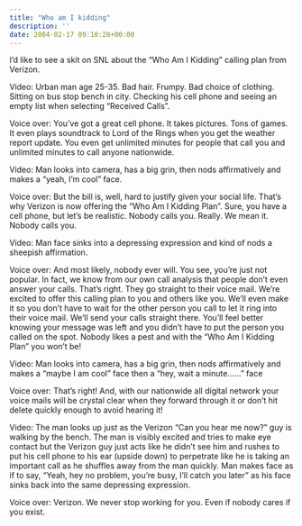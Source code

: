```yaml
---
title: "Who am I kidding"
description: ''
date: 2004-02-17 09:10:28+00:00
---
```


I’d like to see a skit on SNL about the “Who Am I Kidding” calling plan from Verizon.

Video: Urban man age 25-35. Bad hair. Frumpy. Bad choice of clothing. Sitting on bus stop bench in city. Checking his cell phone and seeing an empty list when selecting “Received Calls”.

Voice over: You’ve got a great cell phone. It takes pictures. Tons of games. It even plays soundtrack to Lord of the Rings when you get the weather report update. You even get unlimited minutes for people that call you and unlimited minutes to call anyone nationwide.

Video: Man looks into camera, has a big grin, then nods affirmatively and makes a “yeah, I’m cool” face.

Voice over: But the bill is, well, hard to justify given your social life. That’s why Verizon is now offering the “Who Am I Kidding Plan”. Sure, you have a cell phone, but let’s be realistic. Nobody calls you. Really. We mean it. Nobody calls you.

Video: Man face sinks into a depressing expression and kind of nods a sheepish affirmation.

Voice over: And most likely, nobody ever will. You see, you’re just not popular. In fact, we know from our own call analysis that people don’t even answer your calls. That’s right. They go straight to their voice mail. We’re excited to offer this calling plan to you and others like you. We’ll even make it so you don’t have to wait for the other person you call to let it ring into their voice mail. We’ll send your calls straight there. You’ll feel better knowing your message was left and you didn’t have to put the person you called on the spot. Nobody likes a pest and with the “Who Am I Kidding Plan” you won’t be!

Video: Man looks into camera, has a big grin, then nods affirmatively and makes a “maybe I am cool” face then a “hey, wait a minute……” face

Voice over: That’s right! And, with our nationwide all digital network your voice mails will be crystal clear when they forward through it or don’t hit delete quickly enough to avoid hearing it!

Video: The man looks up just as the Verizon “Can you hear me now?” guy is walking by the bench. The man is visibly excited and tries to make eye contact but the Verizon guy just acts like he didn’t see him and rushes to put his cell phone to his ear (upside down) to perpetrate like he is taking an important call as he shuffles away from the man quickly. Man makes face as if to say, “Yeah, hey no problem, you’re busy, I’ll catch you later” as his face sinks back into the same depressing expression.

Voice over: Verizon. We never stop working for you. Even if nobody cares if you exist.

